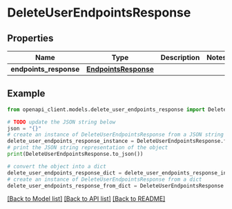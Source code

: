 # DeleteUserEndpointsResponse


## Properties

Name | Type | Description | Notes
------------ | ------------- | ------------- | -------------
**endpoints_response** | [**EndpointsResponse**](EndpointsResponse.md) |  | 

## Example

```python
from openapi_client.models.delete_user_endpoints_response import DeleteUserEndpointsResponse

# TODO update the JSON string below
json = "{}"
# create an instance of DeleteUserEndpointsResponse from a JSON string
delete_user_endpoints_response_instance = DeleteUserEndpointsResponse.from_json(json)
# print the JSON string representation of the object
print(DeleteUserEndpointsResponse.to_json())

# convert the object into a dict
delete_user_endpoints_response_dict = delete_user_endpoints_response_instance.to_dict()
# create an instance of DeleteUserEndpointsResponse from a dict
delete_user_endpoints_response_from_dict = DeleteUserEndpointsResponse.from_dict(delete_user_endpoints_response_dict)
```
[[Back to Model list]](../README.md#documentation-for-models) [[Back to API list]](../README.md#documentation-for-api-endpoints) [[Back to README]](../README.md)


